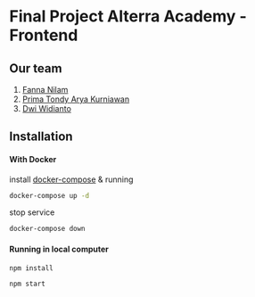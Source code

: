# Final Project Alterra Academy - Frontend

## Our team
1. [Fanna Nilam](https://github.com/fannanilam)
2. [Prima Tondy Arya Kurniawan](https://github.com/primakurniawan)
3. [Dwi Widianto](https://github.com/dwiwidianto)



## Installation


#### With Docker

install [docker-compose](https://docs.docker.com/compose/install/) & running 

```bash
docker-compose up -d
```
stop service
```bash
docker-compose down
```

#### Running in local computer
```bash
npm install
```
```bash
npm start
```
